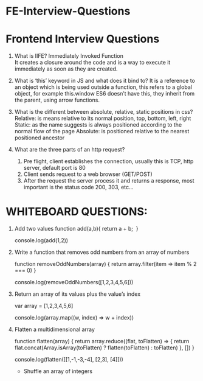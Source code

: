 # FE-Interview-Questions

# Frontend Interview Questions

1. What is IIFE?
Immediately Invoked Function   
It creates a closure around the code and is a way to execute it immediately as soon as they are created.
	

2. What is ‘this’ keyword in JS and what does it bind to?
It is a reference to an object which is being used outside a function, this refers to a global object, for example this.window
ES6 doesn’t have this, they inherit from the parent, using arrow functions.

3. What is the different between absolute, relative, static positions in css?
Relative: is means relative to its normal position, top, bottom, left, right
Static: as the name suggests is always positioned according to the normal flow of the page
Absolute: is positioned relative to the nearest positioned ancestor

4. What are the three parts of an http request?
	1. Pre flight, client establishes the connection, usually this is TCP,  http server, default port is 80
	2. Client sends request to a web browser (GET/POST)
	3. After the request the server process it and returns a response, most important is the status code 200, 303, etc…

# WHITEBOARD QUESTIONS:

1. Add two values
	  function add(a,b){
		  return a + b; 	}

	  console.log(add(1,2))
	

2. Write a function that removes odd numbers from an array of numbers

	  function removeOddNumbers(array) {
  		  return array.filter(item => item % 2 === 0)
	  }

	  console.log(removeOddNumbers([1,2,3,4,5,6]))

3. Return an array of its values plus the value’s index
	
	  var array = [1,2,3,4,5,6]

	  console.log(array.map((w, index) => w + index))

4. Flatten a multidimensional array

	  function flatten(array) {
		  return array.reduce((flat, toFlatten) => {
			  return flat.concat(Array.isArray(toFlatten) ? flatten(toFlatten) : toFlatten)
		  }, [])
	  }

	  console.log(flatten([[1,-1,-3,-4], [2,3], [4]]))

	- Shuffle an array of integers 

	
